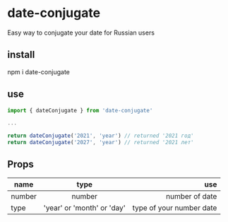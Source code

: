 # date-conjugate
Easy way to conjugate your date for Russian users

## install
npm i date-conjugate

## use
```javascript
import { dateConjugate } from 'date-conjugate'

...

return dateConjugate('2021', 'year') // returned '2021 год'
return dateConjugate('2027', 'year') // returned '2021 лет'
```

## Props

| name | type | use |
|----------------|:---------:|----------------:|
| number | number | number of date |
| type | 'year' or 'month' or 'day' | type of your number date |
